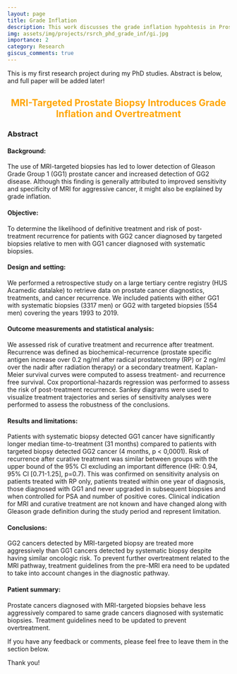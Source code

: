 ```yaml
---
layout: page
title: Grade Inflation
description: This work discusses the grade inflation hypohtesis in Prostate cancer diagnosis.
img: assets/img/projects/rsrch_phd_grade_inf/gi.jpg
importance: 2
category: Research
giscus_comments: true
---
```


This is my first research project during my PhD studies. Abstract is below, and full paper will be added later!

<center> 
<h2 style="color: orange" >MRI-Targeted Prostate Biopsy Introduces Grade Inflation and Overtreatment  </h2>
</center>

<h3>Abstract </h3>
<h4>Background:</h4> The use of MRI-targeted biopsies has led to lower detection of Gleason Grade Group 1 (GG1) prostate cancer and increased detection of GG2 disease. Although this finding is generally attributed to improved sensitivity and specificity of MRI for aggressive cancer, it might also be explained by grade inflation.

<h4>Objective:</h4> To determine the likelihood of definitive treatment and risk of post-treatment recurrence for patients with GG2 cancer diagnosed by targeted biopsies relative to men with GG1 cancer diagnosed with systematic biopsies.

<h4>Design and setting:</h4> We performed a retrospective study on a large tertiary centre registry (HUS Acamedic datalake) to retrieve data on prostate cancer diagnostics, treatments, and cancer recurrence. We included patients with either GG1 with systematic biopsies (3317 men) or GG2 with targeted biopsies (554 men) covering the years 1993 to 2019.

<h4>Outcome measurements and statistical analysis:</h4> We assessed risk of curative treatment and recurrence after treatment. Recurrence was defined as biochemical-recurrence (prostate specific antigen increase over 0.2 ng/ml after radical prostatectomy (RP) or 2 ng/ml over the nadir after radiation therapy) or a secondary treatment. Kaplan-Meier survival curves were computed to assess treatment- and recurrence free survival. Cox proportional-hazards regression was performed to assess the risk of post-treatment recurrence. Sankey diagrams were used to visualize treatment trajectories and series of sensitivity analyses were performed to assess the robustness of the conclusions.

<h4>Results and limitations:</h4> Patients with systematic biopsy detected GG1 cancer have significantly longer median time-to-treatment (31 months) compared to patients with targeted biopsy detected GG2 cancer (4 months, p < 0,0001). Risk of recurrence after curative treatment was similar between groups with the upper bound of the 95% CI excluding an important difference (HR: 0.94, 95% CI [0.71-1.25], p=0.7). This was confirmed on sensitivity analysis on patients treated with RP only, patients treated within one year of diagnosis, those diagnosed with GG1 and never upgraded in subsequent biopsies and when controlled for PSA and number of positive cores. Clinical indication for MRI and curative treatment are not known and have changed along with Gleason grade definition during the study period and represent limitation.

<h4>Conclusions:</h4> GG2 cancers detected by MRI-targeted biopsy are treated more aggressively than GG1 cancers detected by systematic biopsy despite having similar oncologic risk. To prevent further overtreatment related to the MRI pathway, treatment guidelines from the pre-MRI era need to be updated to take into account changes in the diagnostic pathway.

<h4>Patient summary:</h4> Prostate cancers diagnosed with MRI-targeted biopsies behave less aggressively compared to same grade cancers diagnosed with systematic biopsies. Treatment guidelines need to be updated to prevent overtreatment.

<br>
<p>
If you have any feedback or comments, please feel free to leave them in the section below.

Thank you!

</p>
